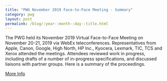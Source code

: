 ```yaml
---
title: "PWG November 2019 Face-to-Face Meeting - Summary"
category: pwg
layout: post
permalink: /blog/:year-:month-:day-:title.html
---
```


The PWG held its November 2019 Virtual Face-to-Face Meeting on November 20-21, 2019 via WebEx teleconferences. Representatives from Apple, Canon, Google, High North, HP Inc., Kyocera, Lexmark, TIC, TCS and Xerox attended the meetings. Attendees reviewed work in progress, including drafts of a number of in-progress specifications, and discussed liaisons with partner groups. Here is a summary of the proceedings.

<a class="btn btn-secondary btn-sm" href="https://ftp.pwg.org/pub/pwg/www/blog/pwg-november-2019-F2F-summary.html">More Info</a>
